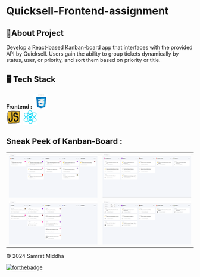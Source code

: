 # Quicksell-Frontend-assignment

## 📌About Project

Develop a React-based Kanban-board app that interfaces with the provided API by Quicksell. Users gain the ability to group tickets dynamically by status, user, or priority, and sort them based on priority or title.

## 🖥️ Tech Stack

**Frontend :**
<code><img height="40" src="https://raw.githubusercontent.com/AnmolVerma404/AnmolVerma404/main/gif/css.webp" alt="css"></code>
<code> <img src="https://raw.githubusercontent.com/AnmolVerma404/AnmolVerma404/main/gif/js.webp" height="40" alt="js"></code>
<code><img height="40" src="https://raw.githubusercontent.com/AnmolVerma404/AnmolVerma404/main/gif/react.webp" alt="react"></code>

## Sneak Peek of Kanban-Board :

<table>
  <tr>
    <td><img src="https://raw.githubusercontent.com/samratmiddha/QuickSell-Frontend-Assignment/refs/heads/master/src/assets/group_by_priority.png" alt="" /></td>
    <td><img src="https://raw.githubusercontent.com/samratmiddha/QuickSell-Frontend-Assignment/refs/heads/master/src/assets/group_by_user.png" alt="" /></td>
  </tr>
  <tr>
    <td><img src="https://raw.githubusercontent.com/samratmiddha/QuickSell-Frontend-Assignment/refs/heads/master/src/assets/group_by_status.png" alt="" /></td>
    <td><img src="https://raw.githubusercontent.com/samratmiddha/QuickSell-Frontend-Assignment/refs/heads/master/src/assets/grouping_choices.png" alt="" /></td>
  </tr>
</table>

© 2024 Samrat Middha

[![forthebadge](https://forthebadge.com/images/badges/built-with-love.svg)](https://forthebadge.com)
